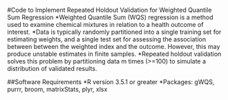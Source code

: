 #Code to Implement Repeated Holdout Validation for Weighted Quantile Sum Regression
*Weighted Quantile Sum (WQS) regression is a method used to examine chemical mixtures in relation to a health outcome of interest. 
*Data is typically randomly partitioned into a single training set for estimating weights, and a single test set for assessing the association between between the weighted index and the outcome. However, this may produce unstable estimates in finite samples.
*Repeated holdout validation solves this problem by partitioning data m times (>=100) to simulate a distribution of validated results.

##Software Requirements
*R version 3.5.1 or greater
*Packages: gWQS, purrr, broom, matrixStats, plyr, xlsx

